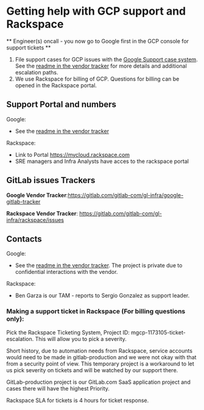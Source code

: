 # Getting help with GCP support and Rackspace

** Engineer(s) oncall - you now go to Google first in the GCP console for support tickets ** 

1. File support cases for GCP issues with the [Google Support case system](https://console.cloud.google.com/support/cases?organizationId=769164969568&supportedpurview=project). See the [readme in the vendor tracker](https://gitlab.com/gitlab-com/gl-infra/google-gitlab-tracker) for more details and additional escalation paths.
1. We use Rackspace for billing of GCP.  Questions for billing can be opened in the Rackspace portal.

## Support Portal and numbers

Google:
* See the [readme in the vendor tracker](https://gitlab.com/gitlab-com/gl-infra/google-gitlab-tracker)

Rackspace: 
* Link to Portal https://mycloud.rackspace.com
* SRE managers and Infra Analysts have acces to the rackspace portal

## GitLab issues Trackers 

**Google Vendor Tracker**:https://gitlab.com/gitlab-com/gl-infra/google-gitlab-tracker

**Rackspace Vendor Tracker**: https://gitlab.com/gitlab-com/gl-infra/rackspace/issues

## Contacts

Google:
* See the [readme in the vendor tracker](https://gitlab.com/gitlab-com/gl-infra/google-gitlab-tracker). The project is private due to confidential interactions with the vendor.

Rackspace:
* Ben Garza is our TAM - reports to Sergio Gonzalez as support leader.

### Making a support ticket in Rackspace (For billing questions only):
Pick the Rackspace Ticketing System, Project ID: mgcp-1173105-ticket-escalation.  This will allow you to pick a severity.

Short history, due to automation needs from Rackspace, service accounts would need to be made in gitlab-production and we were not okay with that from a security point of view.  This temporary project is a workaround to let us pick severity on tickets and will be watched by our support there.

GitLab-production project is our GitLab.com SaaS application project and cases there will have the highest Priority.

Rackspace SLA for tickets is 4 hours for ticket response.

